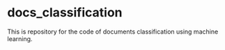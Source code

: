 # docs_classification
This is repository for the code of documents classification using machine learning.

